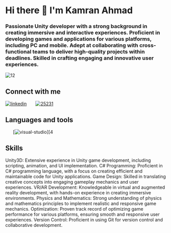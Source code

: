 # Hi there 👋 I'm Kamran Ahmad



### Passionate Unity developer with a strong background in creating immersive and interactive experiences. Proficient in developing games and applications for various platforms, including PC and mobile. Adept at collaborating with cross-functional teams to deliver high-quality projects within deadlines. Skilled in crafting engaging and innovative user experiences.
 
 
![12](https://user-images.githubusercontent.com/68790390/184704243-77895f9e-7171-4826-aa04-cebe790a48f4.gif)
  
  
## Connect with me

[![linkedin](https://user-images.githubusercontent.com/68790390/184708576-2c3830d3-ae87-469b-8661-82b740b356ab.png)][1] &nbsp; &nbsp; &nbsp; [![25231](https://user-images.githubusercontent.com/68790390/184710199-e0f34e46-9f11-4db8-a936-2125e33bd155.png)][2]


## Languages and tools


 &nbsp; &nbsp; &nbsp; [![visual-studio](https://user-images.githubusercontent.com/68790390/184719097-68ca04a8-92ae-4f49-ac8b-61d05a8fae33.png)][4

## Skills
Unity3D: Extensive experience in Unity game development, including scripting, animation, and UI implementation.
C# Programming: Proficient in C# programming language, with a focus on creating efficient and maintainable code for Unity applications.
Game Design: Skilled in translating creative concepts into engaging gameplay mechanics and user experiences.
VR/AR Development: Knowledgeable in virtual and augmented reality development, with hands-on experience in creating immersive environments.
Physics and Mathematics: Strong understanding of physics and mathematics principles to implement realistic and responsive game mechanics.
Optimization: Proven track record of optimizing game performance for various platforms, ensuring smooth and responsive user experiences.
Version Control: Proficient in using Git for version control and collaborative development.




[1]: https://www.linkedin.com/in/kamran-ahmad-13a405182/
[2]: https://github.com/kamranAhmad2aa3
[3]: https://flutter.dev/
[4]: https://code.visualstudio.com/
